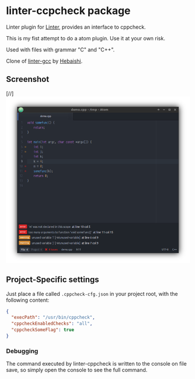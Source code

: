 # linter-ccpcheck package

Linter plugin for [Linter](https://github.com/AtomLinter/Linter), provides an interface to cppcheck.

This is my fist attempt to do a atom plugin. Use it at your own risk.

Used with files with grammar "C" and "C++".

Clone of [linter-gcc](https://github.com/hebaishi/linter-gcc) by [Hebaishi](https://github.com/hebaishi).

## Screenshot

[//] ![linter-gcc screenshot](https://github.com/hebaishi/images/blob/master/lintergcc-screenshot.png?raw=true)

## Project-Specific settings

Just place a file called ```.cppcheck-cfg.json``` in your project root, with the following content:

```json
{
  "execPath": "/usr/bin/cppcheck",
  "cppcheckEnabledChecks": "all",
  "cppcheckSomeFlag": true
}
```
### Debugging
The command executed by linter-cppcheck is written to the console on file save, so simply open the console to see the full command.
